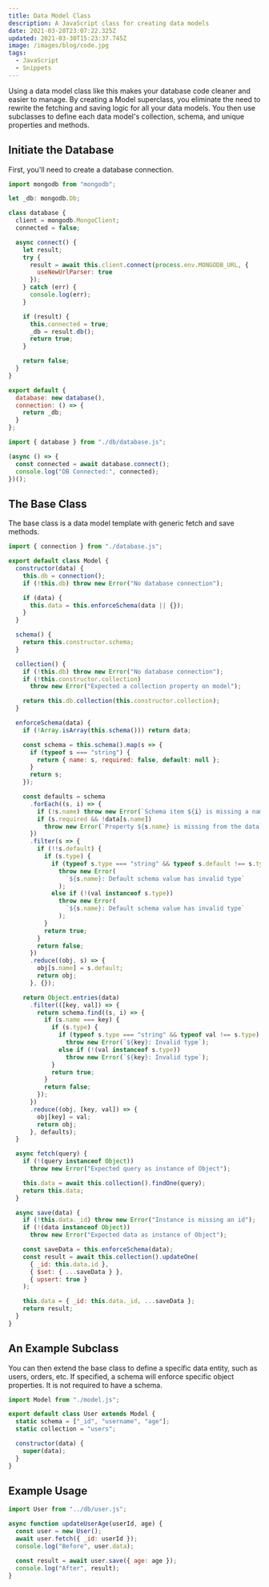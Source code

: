 ```yaml
---
title: Data Model Class
description: A JavaScript class for creating data models
date: 2021-03-28T23:07:22.325Z
updated: 2021-03-30T15:23:37.745Z
image: /images/blog/code.jpg
tags:
  - JavaScript
  - Snippets
---
```


Using a data model class like this makes your database code cleaner and easier to manage. By creating a Model superclass, you eliminate the need to rewrite the fetching and saving logic for all your data models. You then use subclasses to define each data model's collection, schema, and unique properties and methods.

## Initiate the Database

First, you'll need to create a database connection.

```javascript [db/database.js]
import mongodb from "mongodb";

let _db: mongodb.Db;

class database {
  client = mongodb.MongoClient;
  connected = false;

  async connect() {
    let result;
    try {
      result = await this.client.connect(process.env.MONGODB_URL, {
        useNewUrlParser: true
      });
    } catch (err) {
      console.log(err);
    }

    if (result) {
      this.connected = true;
      _db = result.db();
      return true;
    }

    return false;
  }
}

export default {
  database: new database(),
  connection: () => {
    return _db;
  }
};
```

```javascript [index.js]
import { database } from "./db/database.js";

(async () => {
  const connected = await database.connect();
  console.log("DB Connected:", connected);
})();
```

## The Base Class

The base class is a data model template with generic fetch and save methods.

```javascript [db/model.js]
import { connection } from "./database.js";

export default class Model {
  constructor(data) {
    this.db = connection();
    if (!this.db) throw new Error("No database connection");

    if (data) {
      this.data = this.enforceSchema(data || {});
    }
  }

  schema() {
    return this.constructor.schema;
  }

  collection() {
    if (!this.db) throw new Error("No database connection");
    if (!this.constructor.collection)
      throw new Error("Expected a collection property on model");

    return this.db.collection(this.constructor.collection);
  }

  enforceSchema(data) {
    if (!Array.isArray(this.schema())) return data;

    const schema = this.schema().map(s => {
      if (typeof s === "string") {
        return { name: s, required: false, default: null };
      }
      return s;
    });

    const defaults = schema
      .forEach((s, i) => {
        if (!s.name) throw new Error(`Schema item ${i} is missing a name`);
        if (s.required && !data[s.name])
          throw new Error(`Property ${s.name} is missing from the data`);
      })
      .filter(s => {
        if (!!s.default) {
          if (s.type) {
            if (typeof s.type === "string" && typeof s.default !== s.type)
              throw new Error(
                `${s.name}: Default schema value has invalid type`
              );
            else if (!(val instanceof s.type))
              throw new Error(
                `${s.name}: Default schema value has invalid type`
              );
          }
          return true;
        }
        return false;
      })
      .reduce((obj, s) => {
        obj[s.name] = s.default;
        return obj;
      }, {});

    return Object.entries(data)
      .filter(([key, val]) => {
        return schema.find((s, i) => {
          if (s.name === key) {
            if (s.type) {
              if (typeof s.type === "string" && typeof val !== s.type)
                throw new Error(`${key}: Invalid type`);
              else if (!(val instanceof s.type))
                throw new Error(`${key}: Invalid type`);
            }
            return true;
          }
          return false;
        });
      })
      .reduce((obj, [key, val]) => {
        obj[key] = val;
        return obj;
      }, defaults);
  }

  async fetch(query) {
    if (!(query instanceof Object))
      throw new Error("Expected query as instance of Object");

    this.data = await this.collection().findOne(query);
    return this.data;
  }

  async save(data) {
    if (!this.data._id) throw new Error("Instance is missing an id");
    if (!(data instanceof Object))
      throw new Error("Expected data as instance of Object");

    const saveData = this.enforceSchema(data);
    const result = await this.collection().updateOne(
      { _id: this.data.id },
      { $set: { ...saveData } },
      { upsert: true }
    );

    this.data = { _id: this.data._id, ...saveData };
    return result;
  }
}
```

## An Example Subclass

You can then extend the base class to define a specific data entity, such as users, orders, etc. If specified, a schema will enforce specific object properties. It is not required to have a schema.

```javascript [db/user.js]
import Model from "./model.js";

export default class User extends Model {
  static schema = ["_id", "username", "age"];
  static collection = "users";

  constructor(data) {
    super(data);
  }
}
```

## Example Usage

```javascript
import User from "../db/user.js";

async function updateUserAge(userId, age) {
  const user = new User();
  await user.fetch({ _id: userId });
  console.log("Before", user.data);

  const result = await user.save({ age: age });
  console.log("After", result);
}
```
